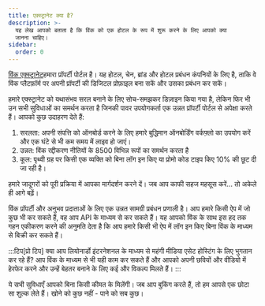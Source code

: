 ```yaml
---
title: एक्स्ट्रानेट क्या है?
description: >-
  यह लेख आपको बताता है कि विंक को एक होटल के रूप में शुरू करने के लिए आपको क्या
  जानना चाहिए।
sidebar:
  order: 0
---
```

[विंक एक्स्ट्रानेट](https://extranet.wink.travel)हमारा प्रॉपर्टी पोर्टल है। यह होटल, चेन, ब्रांड और होटल प्रबंधन कंपनियों के लिए है, ताकि वे विंक प्लैटफ़ॉर्म पर अपनी प्रॉपर्टी की डिजिटल प्रोफ़ाइल बना सकें और उसका प्रबंधन कर सकें।

हमारे एक्स्ट्रानेट को यथासंभव सरल बनाने के लिए सोच-समझकर डिज़ाइन किया गया है, लेकिन फिर भी उन सभी सुविधाओं का समर्थन करता है जिनकी पावर उपयोगकर्ता एक उन्नत प्रॉपर्टी पोर्टल से अपेक्षा करते हैं। आपको कुछ उदाहरण देते हैं:

1. सरलता: अपनी संपत्ति को ऑनबोर्ड करने के लिए हमारे बुद्धिमान ऑनबोर्डिंग वर्कफ़्लो का उपयोग करें और एक घंटे से भी कम समय में लाइव हो जाएं।
2. उन्नत: विंक रद्दीकरण नीतियों के 8500 विभिन्न रूपों का समर्थन करता है
3. कूल: पृथ्वी ग्रह पर किसी एक व्यक्ति को बिना लॉग इन किए या प्रोमो कोड टाइप किए 10% की छूट दी जा रही है।

हमारे जादूगरों को पूरी प्रक्रिया में आपका मार्गदर्शन करने दें। जब आप काफी सहज महसूस करें... तो अकेले ही आगे बढ़ें।

विंक प्रॉपर्टी और अनुभव प्रदाताओं के लिए एक उन्नत सामग्री प्रबंधन प्रणाली है। आप हमारे किसी ऐप में जो कुछ भी कर सकते हैं, वह आप API के माध्यम से कर सकते हैं। यह आपको विंक के साथ इस हद तक गहन एकीकरण करने की अनुमति देता है कि आप हमारे किसी भी ऐप में लॉग इन किए बिना विंक के माध्यम से बिक्री कर सकते हैं।

:::टिप\[प्रो टिप]
क्या आप लियोनार्डो इंटरनेशनल के माध्यम से महंगी मीडिया एसेट होस्टिंग के लिए भुगतान कर रहे हैं? आप विंक के माध्यम से भी यही काम कर सकते हैं और आपको अपनी छवियों और वीडियो में हेरफेर करने और उन्हें बेहतर बनाने के लिए कई और विकल्प मिलते हैं।
:::

ये सभी सुविधाएँ आपको बिना किसी कीमत के मिलेंगी। जब आप बुकिंग करते हैं, तो हम आपसे एक छोटा सा शुल्क लेते हैं। खोने को कुछ नहीं - पाने को सब कुछ।


